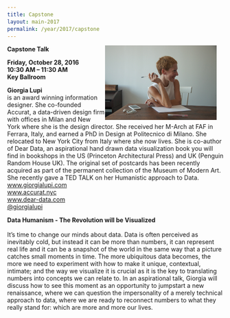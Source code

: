 ```yaml
---
title: Capstone
layout: main-2017
permalink: /year/2017/capstone
---
```


<img 
  src="../../assets/giorgialupi-credits-caterina-clerici.jpg"
  alt="giorgia lupi" 
  style="float: right; margin-right: 16px;"
  width="260px" >

  <p><strong>Capstone Talk</strong></p>
  <p>
    <strong>Friday, October 28, 2016</strong><br />
    <strong>10:30 AM – 11:30 AM</strong><br />
    <strong>Key Ballroom</strong>
  </p>
  <p>
  <strong>Giorgia Lupi </strong><br /> 
is an award winning information designer. She co-founded Accurat, a data-driven design firm with offices in Milan and New York where she is the design director. She received her M-Arch at FAF in Ferrara, Italy, and earned a PhD in Design at 
Politecnico di Milano. She relocated to New York City from Italy where she now lives. She is co-author of Dear Data, an aspirational hand drawn data visualization book you will find in bookshops in the US (Princeton Architectural Press) and UK (Penguin Random House UK). The original set of postcards has been recently acquired as part of the permanent collection of the Museum of Modern Art. 
She recently gave a TED TALK on her Humanistic approach to Data. 
<br>
<a href="www.giorgialupi.com">www.giorgialupi.com</a> 
<br>
<a href="www.accurat.nyc">www.accurat.nyc</a> 
<br>
<a href="www.dear-data.com">www.dear-data.com</a>
<br>
<a href="www.twitter.com/giorgialupi">@giorgialupi</a>

</p>


<p><strong>Data Humanism - The Revolution will be Visualized
</strong><br /> <br /> 
It’s time to change our minds about data. Data is often perceived as inevitably cold, but instead it can be more than numbers, it can represent real life and it can be a snapshot of the world in the same way that a picture catches small moments in time.   The more ubiquitous data becomes, the more we need to experiment with how to make it unique, contextual, intimate; and the way we visualize it is crucial as it is  the key to translating numbers into concepts we can relate to. In an aspirational talk, Giorgia will discuss how to see this moment as an  opportunity to jumpstart a new renaissance, where we can question the  impersonality of a merely technical approach to data, where we are ready to reconnect numbers to what they really stand for: which are more and more our lives. </p>
